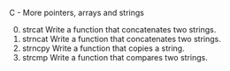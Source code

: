 C - More pointers, arrays and strings

0. strcat
Write a function that concatenates two strings.
1. strncat
Write a function that concatenates two strings.
2. strncpy
Write a function that copies a string.
3. strcmp
Write a function that compares two strings.
